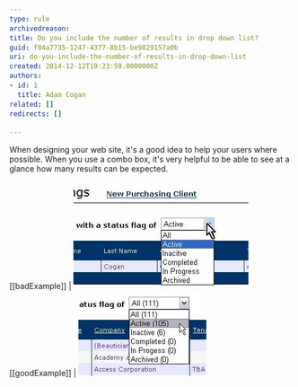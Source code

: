 ```yaml
---
type: rule
archivedreason: 
title: Do you include the number of results in drop down list?
guid: f84a7735-1247-4377-8b15-be9829157a0b
uri: do-you-include-the-number-of-results-in-drop-down-list
created: 2014-12-12T19:23:59.0000000Z
authors:
- id: 1
  title: Adam Cogan
related: []
redirects: []

---
```


When designing your web site, it's a good idea to help your users where possible.                     When you use a combo box, it's very helpful to be able to see at a glance how many                     results can be expected.

<!--endintro-->

[[badExample]]
| ![You can't tell the number of results](drop-list-bad.jpg)
[[goodExample]]
| ![The number of results is clearly displayed](drop-list-good.jpg)
